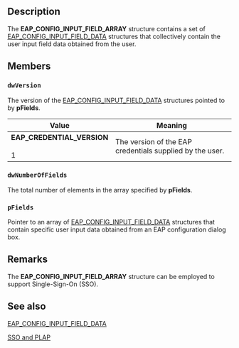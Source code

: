 ## Description

The **EAP_CONFIG_INPUT_FIELD_ARRAY** structure contains a set of [EAP_CONFIG_INPUT_FIELD_DATA](https://learn.microsoft.com/windows/desktop/api/eaptypes/ns-eaptypes-eap_config_input_field_data) structures that collectively contain the user input field data obtained from the user.

## Members

### `dwVersion`

The version of the [EAP_CONFIG_INPUT_FIELD_DATA](https://learn.microsoft.com/windows/desktop/api/eaptypes/ns-eaptypes-eap_config_input_field_data) structures pointed to by **pFields**.

| Value | Meaning |
| --- | --- |
| **EAP_CREDENTIAL_VERSION**<br><br>1 | The version of the EAP credentials supplied by the user. |

### `dwNumberOfFields`

The total number of elements in the array specified by **pFields**.

### `pFields`

Pointer to an array of [EAP_CONFIG_INPUT_FIELD_DATA](https://learn.microsoft.com/windows/desktop/api/eaptypes/ns-eaptypes-eap_config_input_field_data) structures that contain specific user input data obtained from an EAP configuration dialog box.

## Remarks

The **EAP_CONFIG_INPUT_FIELD_ARRAY** structure can be employed to support Single-Sign-On (SSO).

## See also

[EAP_CONFIG_INPUT_FIELD_DATA](https://learn.microsoft.com/windows/desktop/api/eaptypes/ns-eaptypes-eap_config_input_field_data)

[SSO and PLAP](https://learn.microsoft.com/windows/win32/eaphost/understanding-sso-and-plap)